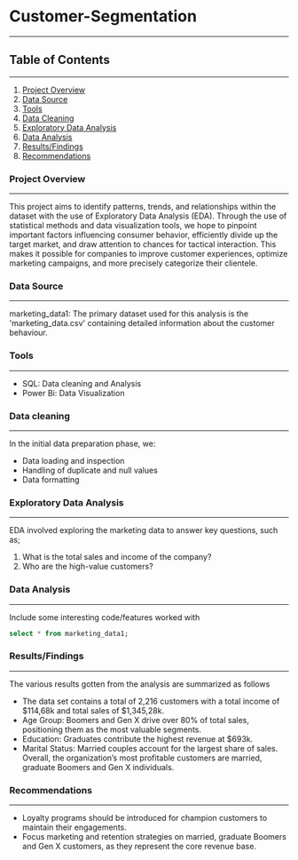 # Customer-Segmentation 
---


## Table of Contents
---

1. [Project Overview](#project-overview)
2. [Data Source](#data-source)
3. [Tools](#tools)
4. [Data Cleaning](#data-cleaning)
5. [Exploratory Data Analysis](#exploratory-data-analysis)
6. [Data Analysis](#data-analysis)
7. [Results/Findings](#results-/findings)
8. [Recommendations](#recommendations)


### Project Overview
---
This project aims to identify patterns, trends, and relationships within the dataset with the use of Exploratory Data Analysis (EDA). 
Through the use of statistical methods and data visualization tools, we hope to pinpoint important factors influencing consumer behavior, 
efficiently divide up the target market, and draw attention to chances for tactical interaction. 
This makes it possible for companies to improve customer experiences, optimize marketing campaigns, and more precisely categorize their clientele.

### Data Source 
---
marketing_data1: The primary dataset used for this analysis is the 'marketing_data.csv' containing detailed information about the customer behaviour. 

### Tools
---
- SQL: Data cleaning and Analysis
- Power Bi: Data Visualization 

### Data cleaning 
---

In the initial data preparation phase, we:
- Data loading and inspection 
- Handling of duplicate and null values 
- Data formatting

### Exploratory Data Analysis 
---

EDA involved exploring the marketing data to answer key questions, such as; 
1. What is the total sales and income of the company?
2. Who are the high-value customers?

### Data Analysis 
---
Include some interesting code/features worked with  
```SQL
select * from marketing_data1;
```
### Results/Findings 
---

The various results gotten from the analysis are summarized as follows 
- The data set contains a total of 2,216 customers with a total income of $114,68k and total sales of $1,345,28k.
- Age Group: Boomers and Gen X drive over 80% of total sales, positioning them as the most valuable segments.
- Education: Graduates contribute the highest revenue at $693k.
- Marital Status: Married couples account for the largest share of sales.
Overall, the organization’s most profitable customers are married, graduate Boomers and Gen X individuals.

### Recommendations 
---

- Loyalty programs should be introduced for champion customers to maintain their engagements.
- Focus marketing and retention strategies on married, graduate Boomers and Gen X customers, as they represent the core revenue base.




